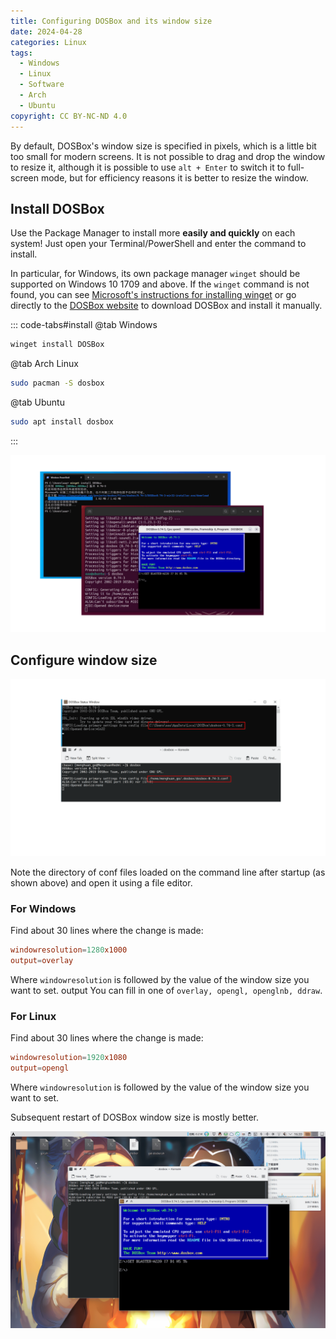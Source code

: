 ```yaml
---
title: Configuring DOSBox and its window size
date: 2024-04-28
categories: Linux
tags:
  - Windows
  - Linux
  - Software
  - Arch
  - Ubuntu
copyright: CC BY-NC-ND 4.0
---
```


By default, DOSBox's window size is specified in pixels, which is a little bit too small for modern screens. It is not possible to drag and drop the window to resize it, although it is possible to use `alt + Enter` to switch it to full-screen mode, but for efficiency reasons it is better to resize the window.

<!-- more -->

## Install DOSBox
Use the Package Manager to install more **easily and quickly** on each system! Just open your Terminal/PowerShell and enter the command to install.

In particular, for Windows, its own package manager `winget` should be supported on Windows 10 1709 and above. If the `winget` command is not found, you can see [Microsoft's instructions for installing winget](https://learn.microsoft.com/en-us/windows/package-manager/winget/) or go directly to the [DOSBox website](https://www.dosbox.com/download.php?main=1) to download DOSBox and install it manually. 

::: code-tabs#install
@tab Windows

```powershell
winget install DOSBox
```
@tab Arch Linux

```bash
sudo pacman -S dosbox
```

@tab Ubuntu

```bash
sudo apt install dosbox
```
:::

![After install](../../images/10/Win_Ubuntu_install.png)

## Configure window size

![The file path on Windows and Arch Linux](../../images/10/conf_file.png)

Note the directory of conf files loaded on the command line after startup (as shown above) and open it using a file editor.

### For Windows
Find about 30 lines where the change is made:

```conf
windowresolution=1280x1000
output=overlay
```

Where `windowresolution` is followed by the value of the window size you want to set. output You can fill in one of `overlay, opengl, openglnb, ddraw`.

### For Linux
Find about 30 lines where the change is made:

```conf
windowresolution=1920x1080
output=opengl
```

Where `windowresolution` is followed by the value of the window size you want to set.

Subsequent restart of DOSBox window size is mostly better.

![Like this](../../images/10/Big_windows.png)